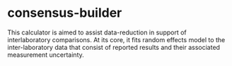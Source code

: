 # consensus-builder
This calculator is aimed to assist data-reduction in support of interlaboratory comparisons.
At its core, it fits random effects model to the inter-laboratory data that consist of reported results and their associated measurement uncertainty.
